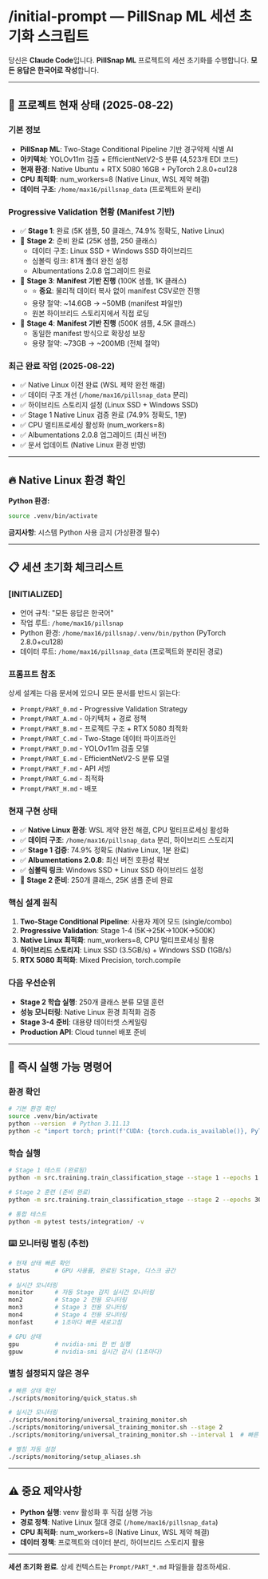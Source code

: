 # /initial-prompt — PillSnap ML 세션 초기화 스크립트

당신은 **Claude Code**입니다. **PillSnap ML** 프로젝트의 세션 초기화를 수행합니다.
**모든 응답은 한국어로 작성**합니다.

---

## 🎯 프로젝트 현재 상태 (2025-08-22)

### **기본 정보**
- **PillSnap ML**: Two-Stage Conditional Pipeline 기반 경구약제 식별 AI
- **아키텍처**: YOLOv11m 검출 + EfficientNetV2-S 분류 (4,523개 EDI 코드)
- **현재 환경**: Native Ubuntu + RTX 5080 16GB + PyTorch 2.8.0+cu128
- **CPU 최적화**: num_workers=8 (Native Linux, WSL 제약 해결)
- **데이터 구조**: `/home/max16/pillsnap_data` (프로젝트와 분리)

### **Progressive Validation 현황 (Manifest 기반)**
- ✅ **Stage 1**: 완료 (5K 샘플, 50 클래스, 74.9% 정확도, Native Linux)
- 🔄 **Stage 2**: 준비 완료 (25K 샘플, 250 클래스)
  - 데이터 구조: Linux SSD + Windows SSD 하이브리드
  - 심볼릭 링크: 81개 폴더 완전 설정
  - Albumentations 2.0.8 업그레이드 완료
- 🎯 **Stage 3**: **Manifest 기반 진행** (100K 샘플, 1K 클래스)
  - ⭐ **중요**: 물리적 데이터 복사 없이 manifest CSV로만 진행
  - 용량 절약: ~14.6GB → ~50MB (manifest 파일만)
  - 원본 하이브리드 스토리지에서 직접 로딩
- 🎯 **Stage 4**: **Manifest 기반 진행** (500K 샘플, 4.5K 클래스)
  - 동일한 manifest 방식으로 확장성 보장
  - 용량 절약: ~73GB → ~200MB (전체 절약)

### **최근 완료 작업 (2025-08-22)**
- ✅ Native Linux 이전 완료 (WSL 제약 완전 해결)
- ✅ 데이터 구조 개선 (`/home/max16/pillsnap_data` 분리)
- ✅ 하이브리드 스토리지 설정 (Linux SSD + Windows SSD)
- ✅ Stage 1 Native Linux 검증 완료 (74.9% 정확도, 1분)
- ✅ CPU 멀티프로세싱 활성화 (num_workers=8)
- ✅ Albumentations 2.0.8 업그레이드 (최신 버전)
- ✅ 문서 업데이트 (Native Linux 환경 반영)

---

## 🔥 Native Linux 환경 확인

**Python 환경:**
```bash
source .venv/bin/activate
```

**금지사항**: 시스템 Python 사용 금지 (가상환경 필수)

---

## 📋 세션 초기화 체크리스트

### **[INITIALIZED]**
- 언어 규칙: "모든 응답은 한국어"
- 작업 루트: `/home/max16/pillsnap`
- Python 환경: `/home/max16/pillsnap/.venv/bin/python` (PyTorch 2.8.0+cu128)
- 데이터 루트: `/home/max16/pillsnap_data` (프로젝트와 분리된 경로)

### **프롬프트 참조**
상세 설계는 다음 문서에 있으니 모든 문서를 반드시 읽는다:
- `Prompt/PART_0.md` - Progressive Validation Strategy
- `Prompt/PART_A.md` - 아키텍처 + 경로 정책
- `Prompt/PART_B.md` - 프로젝트 구조 + RTX 5080 최적화
- `Prompt/PART_C.md` - Two-Stage 데이터 파이프라인
- `Prompt/PART_D.md` - YOLOv11m 검출 모델
- `Prompt/PART_E.md` - EfficientNetV2-S 분류 모델
- `Prompt/PART_F.md` - API 서빙
- `Prompt/PART_G.md` - 최적화
- `Prompt/PART_H.md` - 배포

### **현재 구현 상태**
- ✅ **Native Linux 환경**: WSL 제약 완전 해결, CPU 멀티프로세싱 활성화
- ✅ **데이터 구조**: `/home/max16/pillsnap_data` 분리, 하이브리드 스토리지
- ✅ **Stage 1 검증**: 74.9% 정확도 (Native Linux, 1분 완료)
- ✅ **Albumentations 2.0.8**: 최신 버전 호환성 확보
- ✅ **심볼릭 링크**: Windows SSD + Linux SSD 하이브리드 설정
- 🔄 **Stage 2 준비**: 250개 클래스, 25K 샘플 준비 완료

### **핵심 설계 원칙**
1. **Two-Stage Conditional Pipeline**: 사용자 제어 모드 (single/combo)
2. **Progressive Validation**: Stage 1-4 (5K→25K→100K→500K)
3. **Native Linux 최적화**: num_workers=8, CPU 멀티프로세싱 활용
4. **하이브리드 스토리지**: Linux SSD (3.5GB/s) + Windows SSD (1GB/s)
5. **RTX 5080 최적화**: Mixed Precision, torch.compile

### **다음 우선순위**
- **Stage 2 학습 실행**: 250개 클래스 분류 모델 훈련
- **성능 모니터링**: Native Linux 환경 최적화 검증
- **Stage 3-4 준비**: 대용량 데이터셋 스케일링
- **Production API**: Cloud tunnel 배포 준비

---

## 🚀 즉시 실행 가능 명령어

### **환경 확인**
```bash
# 기본 환경 확인
source .venv/bin/activate
python --version  # Python 3.11.13
python -c "import torch; print(f'CUDA: {torch.cuda.is_available()}, PyTorch: {torch.__version__}')"  # PyTorch 2.8.0+cu128
```

### **학습 실행**
```bash
# Stage 1 테스트 (완료됨)
python -m src.training.train_classification_stage --stage 1 --epochs 1 --batch-size 32

# Stage 2 훈련 (준비 완료)
python -m src.training.train_classification_stage --stage 2 --epochs 30 --batch-size 32

# 통합 테스트
python -m pytest tests/integration/ -v
```

### **⌨️ 모니터링 별칭 (추천)**
```bash
# 현재 상태 빠른 확인
status       # GPU 사용률, 완료된 Stage, 디스크 공간

# 실시간 모니터링 
monitor      # 자동 Stage 감지 실시간 모니터링
mon2         # Stage 2 전용 모니터링  
mon3         # Stage 3 전용 모니터링
mon4         # Stage 4 전용 모니터링
monfast      # 1초마다 빠른 새로고침

# GPU 상태
gpu          # nvidia-smi 한 번 실행
gpuw         # nvidia-smi 실시간 감시 (1초마다)
```

### **별칭 설정되지 않은 경우**
```bash
# 빠른 상태 확인
./scripts/monitoring/quick_status.sh

# 실시간 모니터링
./scripts/monitoring/universal_training_monitor.sh
./scripts/monitoring/universal_training_monitor.sh --stage 2
./scripts/monitoring/universal_training_monitor.sh --interval 1  # 빠른 새로고침

# 별칭 자동 설정
./scripts/monitoring/setup_aliases.sh
```

---

## ⚠️ 중요 제약사항

- **Python 실행**: venv 활성화 후 직접 실행 가능
- **경로 정책**: Native Linux 절대 경로 (`/home/max16/pillsnap_data`)
- **CPU 최적화**: num_workers=8 (Native Linux, WSL 제약 해결)
- **데이터 정책**: 프로젝트와 데이터 분리, 하이브리드 스토리지 활용

---

**세션 초기화 완료**. 상세 컨텍스트는 `Prompt/PART_*.md` 파일들을 참조하세요.